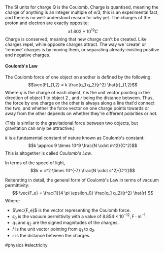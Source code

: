 The SI units for charge Q is the Coulomb.
Charge is quantised, meaning the charge of anything is an integer multiple of $e/3$; this is an experimental fact, and there is no well-understood reason for why yet. 
The charges of the proton and electron are exactly opposite: $$\pm 1.602*10^{19} C$$
Charge is conserved, meaning that new charge can't be created. Like charges repel, while opposite charges attract. The way we 'create' or 'remove' charges is by moving them, or separating already-existing positive and negative charges. 

#### Coulomb's Law

The Coulomb force of one object on another is defined  by the following: 
$$\vec{F}_{1,2} = k \frac{q_1 q_2}{r^2} \hat{r}_{1,2}$$
Where $q$ is the charge of each object, $\hat{r}$ is the unit vector pointing in the direction of object 1 to object 2 , and $r$ being the distance between. Thus, the force by one charge on the other is always along a line that'd connect the two, and whether the force vector on one charge points towards or away from the other depends on whether they're different polarities or not.   

(This is similar to the gravitational force between two objects, but gravitation can only be attractive.)  

$k$ is a fundamental constant of nature known as Coulomb's constant: 
$$k \approx 9 \times 10^9 \frac{N \cdot m^2}{C^2}$$
This is altogether is called *Coulomb's Law.*  

In terms of the speed of light, $$k = c^2 \times 10^{-7} \frac{N \cdot s^2}{C^2}$$  

Reiterating in detail, the general form of Coulomb's Law in terms of vacuum permittivity:
$$ \vec{F_e} = \frac{1}{4 \pi \epsilon_0} \frac{q_1 q_2}{r^2} \hat{r} $$
Where:  

- $\vec{F_e}$ is the vector representing the Coulomb force.
- $\epsilon_0$ is the vacuum permittivity with a value of $8.854 \times 10^{-12} , \text{F} \cdot \text{m}^{-1}$.
- $q_1$ and $q_2$ are the signed magnitudes of the charges.
- $\hat{r}$ is the unit vector pointing from $q_1$ to $q_2$.
- $r$ is the distance between the charges.


#physics #electricity
